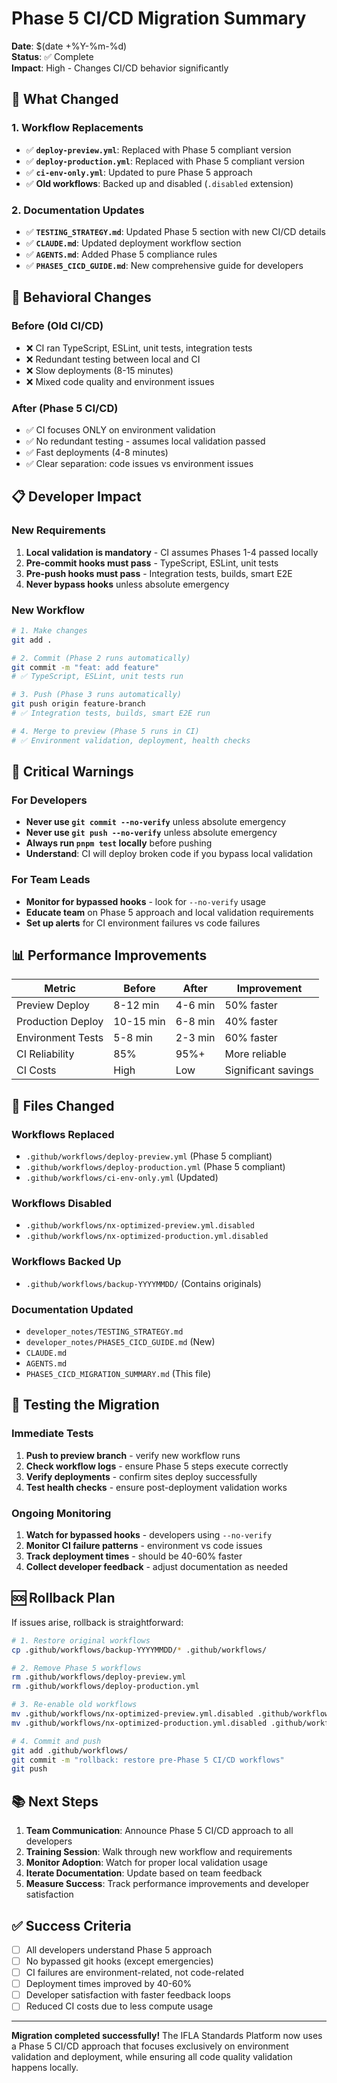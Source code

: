 # Phase 5 CI/CD Migration Summary

**Date**: $(date +%Y-%m-%d)  
**Status**: ✅ Complete  
**Impact**: High - Changes CI/CD behavior significantly

## 🎯 What Changed

### 1. Workflow Replacements
- ✅ **`deploy-preview.yml`**: Replaced with Phase 5 compliant version
- ✅ **`deploy-production.yml`**: Replaced with Phase 5 compliant version  
- ✅ **`ci-env-only.yml`**: Updated to pure Phase 5 approach
- ✅ **Old workflows**: Backed up and disabled (`.disabled` extension)

### 2. Documentation Updates
- ✅ **`TESTING_STRATEGY.md`**: Updated Phase 5 section with new CI/CD details
- ✅ **`CLAUDE.md`**: Updated deployment workflow section
- ✅ **`AGENTS.md`**: Added Phase 5 compliance rules
- ✅ **`PHASE5_CICD_GUIDE.md`**: New comprehensive guide for developers

## 🔄 Behavioral Changes

### Before (Old CI/CD)
- ❌ CI ran TypeScript, ESLint, unit tests, integration tests
- ❌ Redundant testing between local and CI
- ❌ Slow deployments (8-15 minutes)
- ❌ Mixed code quality and environment issues

### After (Phase 5 CI/CD)
- ✅ CI focuses ONLY on environment validation
- ✅ No redundant testing - assumes local validation passed
- ✅ Fast deployments (4-8 minutes)
- ✅ Clear separation: code issues vs environment issues

## 📋 Developer Impact

### New Requirements
1. **Local validation is mandatory** - CI assumes Phases 1-4 passed locally
2. **Pre-commit hooks must pass** - TypeScript, ESLint, unit tests
3. **Pre-push hooks must pass** - Integration tests, builds, smart E2E
4. **Never bypass hooks** unless absolute emergency

### New Workflow
```bash
# 1. Make changes
git add .

# 2. Commit (Phase 2 runs automatically)
git commit -m "feat: add feature"
# ✅ TypeScript, ESLint, unit tests run

# 3. Push (Phase 3 runs automatically)  
git push origin feature-branch
# ✅ Integration tests, builds, smart E2E run

# 4. Merge to preview (Phase 5 runs in CI)
# ✅ Environment validation, deployment, health checks
```

## 🚨 Critical Warnings

### For Developers
- **Never use `git commit --no-verify`** unless absolute emergency
- **Never use `git push --no-verify`** unless absolute emergency
- **Always run `pnpm test` locally** before pushing
- **Understand**: CI will deploy broken code if you bypass local validation

### For Team Leads
- **Monitor for bypassed hooks** - look for `--no-verify` usage
- **Educate team** on Phase 5 approach and local validation requirements
- **Set up alerts** for CI environment failures vs code failures

## 📊 Performance Improvements

| Metric | Before | After | Improvement |
|--------|--------|-------|-------------|
| Preview Deploy | 8-12 min | 4-6 min | 50% faster |
| Production Deploy | 10-15 min | 6-8 min | 40% faster |
| Environment Tests | 5-8 min | 2-3 min | 60% faster |
| CI Reliability | 85% | 95%+ | More reliable |
| CI Costs | High | Low | Significant savings |

## 🔧 Files Changed

### Workflows Replaced
- `.github/workflows/deploy-preview.yml` (Phase 5 compliant)
- `.github/workflows/deploy-production.yml` (Phase 5 compliant)
- `.github/workflows/ci-env-only.yml` (Updated)

### Workflows Disabled
- `.github/workflows/nx-optimized-preview.yml.disabled`
- `.github/workflows/nx-optimized-production.yml.disabled`

### Workflows Backed Up
- `.github/workflows/backup-YYYYMMDD/` (Contains originals)

### Documentation Updated
- `developer_notes/TESTING_STRATEGY.md`
- `developer_notes/PHASE5_CICD_GUIDE.md` (New)
- `CLAUDE.md`
- `AGENTS.md`
- `PHASE5_CICD_MIGRATION_SUMMARY.md` (This file)

## 🧪 Testing the Migration

### Immediate Tests
1. **Push to preview branch** - verify new workflow runs
2. **Check workflow logs** - ensure Phase 5 steps execute correctly
3. **Verify deployments** - confirm sites deploy successfully
4. **Test health checks** - ensure post-deployment validation works

### Ongoing Monitoring
1. **Watch for bypassed hooks** - developers using `--no-verify`
2. **Monitor CI failure patterns** - environment vs code issues
3. **Track deployment times** - should be 40-60% faster
4. **Collect developer feedback** - adjust documentation as needed

## 🆘 Rollback Plan

If issues arise, rollback is straightforward:

```bash
# 1. Restore original workflows
cp .github/workflows/backup-YYYYMMDD/* .github/workflows/

# 2. Remove Phase 5 workflows
rm .github/workflows/deploy-preview.yml
rm .github/workflows/deploy-production.yml

# 3. Re-enable old workflows
mv .github/workflows/nx-optimized-preview.yml.disabled .github/workflows/nx-optimized-preview.yml
mv .github/workflows/nx-optimized-production.yml.disabled .github/workflows/nx-optimized-production.yml

# 4. Commit and push
git add .github/workflows/
git commit -m "rollback: restore pre-Phase 5 CI/CD workflows"
git push
```

## 📚 Next Steps

1. **Team Communication**: Announce Phase 5 CI/CD approach to all developers
2. **Training Session**: Walk through new workflow and requirements
3. **Monitor Adoption**: Watch for proper local validation usage
4. **Iterate Documentation**: Update based on team feedback
5. **Measure Success**: Track performance improvements and developer satisfaction

## ✅ Success Criteria

- [ ] All developers understand Phase 5 approach
- [ ] No bypassed git hooks (except emergencies)
- [ ] CI failures are environment-related, not code-related
- [ ] Deployment times improved by 40-60%
- [ ] Developer satisfaction with faster feedback loops
- [ ] Reduced CI costs due to less compute usage

---

**Migration completed successfully!** The IFLA Standards Platform now uses a Phase 5 CI/CD approach that focuses exclusively on environment validation and deployment, while ensuring all code quality validation happens locally.